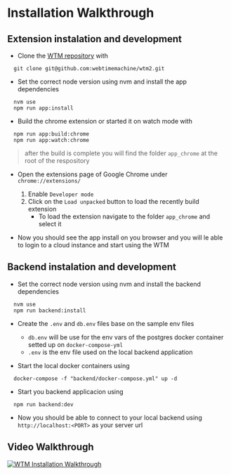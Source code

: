 # Installation Walkthrough

## Extension instalation and development

- Clone the [WTM repository](https://github.com/webtimemachine/wtm2) with

```
  git clone git@github.com:webtimemachine/wtm2.git
```

- Set the correct node version using nvm and install the app dependencies

```
  nvm use
  npm run app:install
```

- Build the chrome extension or started it on watch mode with

```
  npm run app:build:chrome
  npm run app:watch:chrome
```

> after the build is complete you will find the folder `app_chrome` at the root of the respository

- Open the extensions page of Google Chrome under `chrome://extensions/`

  1. Enable `Developer mode`
  2. Click on the `Load unpacked` button to load the recently build extension
     - To load the extension navigate to the folder `app_chrome` and select it

- Now you should see the app install on you browser and you will le able to login to a cloud instance and start using the WTM

## Backend instalation and development

- Set the correct node version using nvm and install the backend dependencies

```
  nvm use
  npm run backend:install
```

- Create the `.env` and `db.env` files base on the sample env files

  - `db.env` will be use for the env vars of the postgres docker container setted up on `docker-compose-yml`
  - `.env` is the env file used on the local backend application

- Start the local docker containers using

```
  docker-compose -f "backend/docker-compose.yml" up -d
```

- Start you backend applicacion using

```
  npm run backend:dev
```

- Now you should be able to connect to your local backend using `http://localhost:<PORT>` as your server url

## Video Walkthrough

[![WTM Installation Walkthrough](https://img.youtube.com/vi/sGA4V-fGf4I/0.jpg)](https://www.youtube.com/watch?v=sGA4V-fGf4I)
